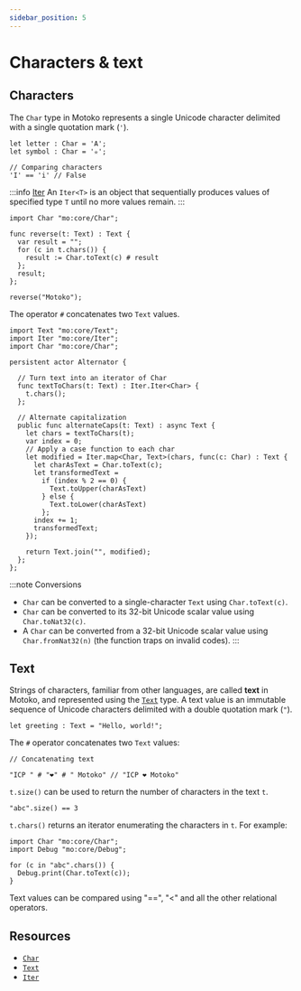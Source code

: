 ```yaml
---
sidebar_position: 5
---
```


# Characters & text

## Characters

The `Char` type in Motoko represents a single Unicode character delimited with a single quotation mark (`'`).

```motoko
let letter : Char = 'A';
let symbol : Char = '✮';

// Comparing characters
'I' == 'i' // False
```


:::info [Iter](https://internetcomputer.org/docs/motoko/core/Iter)
An `Iter<T>` is an object that sequentially produces values of specified type `T` until no more values remain.
:::
``` motoko
import Char "mo:core/Char";

func reverse(t: Text) : Text {
  var result = "";
  for (c in t.chars()) {
    result := Char.toText(c) # result
  };
  result;
};

reverse("Motoko");
```

The operator `#` concatenates two `Text` values.

```motoko
import Text "mo:core/Text";
import Iter "mo:core/Iter";
import Char "mo:core/Char";

persistent actor Alternator {

  // Turn text into an iterator of Char
  func textToChars(t: Text) : Iter.Iter<Char> {
    t.chars();
  };

  // Alternate capitalization
  public func alternateCaps(t: Text) : async Text {
    let chars = textToChars(t);
    var index = 0;
    // Apply a case function to each char
    let modified = Iter.map<Char, Text>(chars, func(c: Char) : Text {
      let charAsText = Char.toText(c);
      let transformedText =
        if (index % 2 == 0) {
          Text.toUpper(charAsText)
        } else {
          Text.toLower(charAsText)
        };
      index += 1;
      transformedText;
    });

    return Text.join("", modified);
  };
};
```

:::note Conversions

- `Char` can be converted to a single-character `Text` using `Char.toText(c)`.
- `Char` can be converted to its 32-bit Unicode scalar value using `Char.toNat32(c)`.
- A `Char` can be converted from a 32-bit Unicode scalar value using `Char.fromNat32(n)` (the function traps on invalid codes).
:::

## Text

Strings of characters, familiar from other languages, are called **text** in Motoko, and represented using the [`Text`](https://internetcomputer.org/docs/motoko/core/Text) type. A text value is an immutable sequence of Unicode characters delimited with a double quotation mark (`"`).

```motoko
let greeting : Text = "Hello, world!";
```

The `#` operator concatenates two `Text` values:

``` motoko
// Concatenating text

"ICP " # "❤️" # " Motoko" // "ICP ❤️ Motoko"
```

`t.size()` can be used to return the number of characters in the text `t`.

```motoko
"abc".size() == 3
```

`t.chars()` returns an iterator enumerating the characters in `t`. For example:

```motoko
import Char "mo:core/Char";
import Debug "mo:core/Debug";

for (c in "abc".chars()) {
  Debug.print(Char.toText(c));
}
```

Text values can be compared using "==", "<" and all the other relational operators.

## Resources

- [`Char`](https://internetcomputer.org/docs/motoko/core/Char)
- [`Text`](https://internetcomputer.org/docs/motoko/core/Text)
- [`Iter`](https://internetcomputer.org/docs/motoko/core/Iter)

